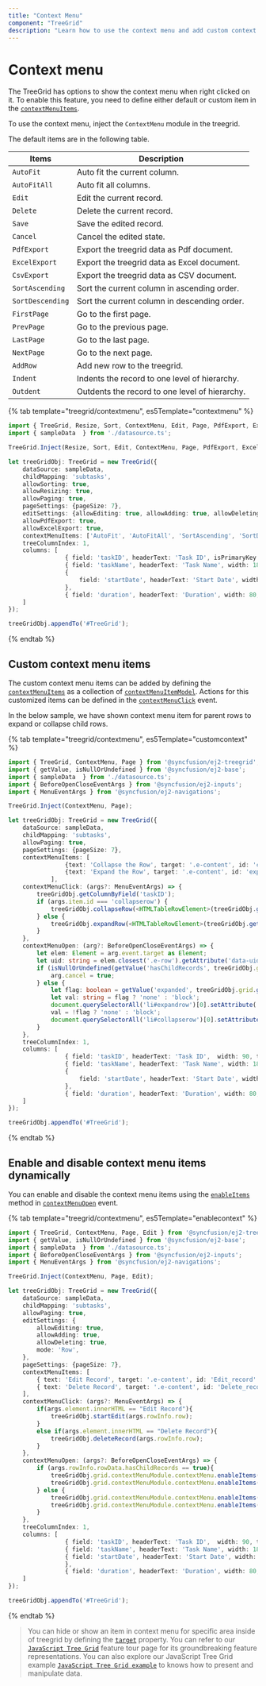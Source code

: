 ```yaml
---
title: "Context Menu"
component: "TreeGrid"
description: "Learn how to use the context menu and add custom context menu items in the Essential JS 2 TreeGrid control."
---
```


# Context menu

The TreeGrid has options to show the context menu when right clicked on it. To enable this feature, you need to define either default or custom item in the [`contextMenuItems`](../api/treegrid/#contextmenuitems).

To use the context menu, inject the `ContextMenu` module in the treegrid.

The default items are in the following table.

Items| Description
----|----
`AutoFit`|  Auto fit the current column.
`AutoFitAll` | Auto fit all columns.
`Edit`|  Edit the current record.
`Delete` | Delete the current record.
`Save` | Save the edited record.
`Cancel` | Cancel the edited state.
`PdfExport` | Export the treegrid data as Pdf document.
`ExcelExport` | Export the treegrid data as Excel document.
`CsvExport` | Export the treegrid data as CSV document.
`SortAscending` | Sort the current column in ascending order.
`SortDescending` | Sort the current column in descending order.
`FirstPage` | Go to the first page.
`PrevPage` | Go to the previous page.
`LastPage` | Go to the last page.
`NextPage` | Go to the next page.
`AddRow` | Add new row to the treegrid.
`Indent` | Indents the record to one level of hierarchy.|
`Outdent` | Outdents the record to one level of hierarchy.|

{% tab template="treegrid/contextmenu", es5Template="contextmenu" %}

```typescript
import { TreeGrid, Resize, Sort, ContextMenu, Edit, Page, PdfExport, ExcelExport, RowDD } from '@syncfusion/ej2-treegrid';
import { sampleData  } from './datasource.ts';

TreeGrid.Inject(Resize, Sort, Edit, ContextMenu, Page, PdfExport, ExcelExport, RowDD);

let treeGridObj: TreeGrid = new TreeGrid({
    dataSource: sampleData,
    childMapping: 'subtasks',
    allowSorting: true,
    allowResizing: true,
    allowPaging: true,
    pageSettings: {pageSize: 7},
    editSettings: {allowEditing: true, allowAdding: true, allowDeleting: true, mode:"Row"},
    allowPdfExport: true,
    allowExcelExport: true,
    contextMenuItems: ['AutoFit', 'AutoFitAll', 'SortAscending', 'SortDescending','Edit',                     'Delete', 'Save', 'Cancel', 'PdfExport', 'ExcelExport', 'CsvExport'                              'FirstPage', 'PrevPage', 'LastPage', 'NextPage', 'Indent', 'Outdent'],
    treeColumnIndex: 1,
    columns: [
                { field: 'taskID', headerText: 'Task ID', isPrimaryKey: true, width: 90, textAlign: 'Right' },
                { field: 'taskName', headerText: 'Task Name', width: 180, textAlign: 'Left' },
                {
                    field: 'startDate', headerText: 'Start Date', width: 90, editType: 'datePickeredit', textAlign: 'Right', type: 'date', format: 'yMd'
                },
                { field: 'duration', headerText: 'Duration', width: 80, editType: 'numericedit', textAlign: 'Right' }
    ]
});

treeGridObj.appendTo('#TreeGrid');


```

{% endtab %}

## Custom context menu items

The custom context menu items can be added by defining the [`contextMenuItems`](../api/treegrid/#contextmenuitems) as a collection of
[`contextMenuItemModel`](../api/grid/contextMenuItemModel/).
Actions for this customized items can be defined in the [`contextMenuClick`](../api/treegrid/#contextmenuclick) event.

In the below sample, we have shown context menu item for parent rows to expand or collapse child rows.

{% tab template="treegrid/contextmenu", es5Template="customcontext" %}

```typescript
import { TreeGrid, ContextMenu, Page } from '@syncfusion/ej2-treegrid';
import { getValue, isNullOrUndefined } from '@syncfusion/ej2-base';
import { sampleData  } from './datasource.ts';
import { BeforeOpenCloseEventArgs } from '@syncfusion/ej2-inputs';
import { MenuEventArgs } from '@syncfusion/ej2-navigations';

TreeGrid.Inject(ContextMenu, Page);

let treeGridObj: TreeGrid = new TreeGrid({
    dataSource: sampleData,
    childMapping: 'subtasks',
    allowPaging: true,
    pageSettings: {pageSize: 7},
    contextMenuItems: [
                {text: 'Collapse the Row', target: '.e-content', id: 'collapserow'},
                {text: 'Expand the Row', target: '.e-content', id: 'expandrow'}
            ],
    contextMenuClick: (args?: MenuEventArgs) => {
        treeGridObj.getColumnByField('taskID');
        if (args.item.id === 'collapserow') {
            treeGridObj.collapseRow(<HTMLTableRowElement>(treeGridObj.getSelectedRows()[0]));
        } else {
            treeGridObj.expandRow(<HTMLTableRowElement>(treeGridObj.getSelectedRows()[0]));
        }
    },
    contextMenuOpen: (arg?: BeforeOpenCloseEventArgs) => {
        let elem: Element = arg.event.target as Element;
        let uid: string = elem.closest('.e-row').getAttribute('data-uid');
        if (isNullOrUndefined(getValue('hasChildRecords', treeGridObj.grid.getRowObjectFromUID(uid).data))) {
            arg.cancel = true;
        } else {
            let flag: boolean = getValue('expanded', treeGridObj.grid.getRowObjectFromUID(uid).data);
            let val: string = flag ? 'none' : 'block';
            document.querySelectorAll('li#expandrow')[0].setAttribute('style', 'display: ' + val + ';');
            val = !flag ? 'none' : 'block';
            document.querySelectorAll('li#collapserow')[0].setAttribute('style', 'display: ' + val + ';');
        }
    },
    treeColumnIndex: 1,
    columns: [
                { field: 'taskID', headerText: 'Task ID',  width: 90, textAlign: 'Right' },
                { field: 'taskName', headerText: 'Task Name', width: 180, textAlign: 'Left' },
                {
                    field: 'startDate', headerText: 'Start Date', width: 90, textAlign: 'Right', type: 'date', format: 'yMd'
                },
                { field: 'duration', headerText: 'Duration', width: 80, textAlign: 'Right' }
    ]
});

treeGridObj.appendTo('#TreeGrid');

```

{% endtab %}

## Enable and disable context menu items dynamically

You can enable and disable the context menu items using the [`enableItems`](https://ej2.syncfusion.com/documentation/api/menu/#enableitems) method in [`contextMenuOpen`](https://ej2.syncfusion.com/documentation/api/treegrid/#contextmenuopen) event.

{% tab template="treegrid/contextmenu", es5Template="enablecontext" %}

```typescript
import { TreeGrid, ContextMenu, Page, Edit } from '@syncfusion/ej2-treegrid';
import { getValue, isNullOrUndefined } from '@syncfusion/ej2-base';
import { sampleData  } from './datasource.ts';
import { BeforeOpenCloseEventArgs } from '@syncfusion/ej2-inputs';
import { MenuEventArgs } from '@syncfusion/ej2-navigations';

TreeGrid.Inject(ContextMenu, Page, Edit);

let treeGridObj: TreeGrid = new TreeGrid({
    dataSource: sampleData,
    childMapping: 'subtasks',
    allowPaging: true,
    editSettings: {
        allowEditing: true,
        allowAdding: true,
        allowDeleting: true,
        mode: 'Row',
    },
    pageSettings: {pageSize: 7},
    contextMenuItems: [
        { text: 'Edit Record', target: '.e-content', id: 'Edit_record' },
        { text: 'Delete Record', target: '.e-content', id: 'Delete_record' },
    ],
    contextMenuClick: (args?: MenuEventArgs) => {
        if(args.element.innerHTML == "Edit Record"){
            treeGridObj.startEdit(args.rowInfo.row);
        }
        else if(args.element.innerHTML == "Delete Record"){
            treeGridObj.deleteRecord(args.rowInfo.row);
        }
    },
    contextMenuOpen: (args?: BeforeOpenCloseEventArgs) => {
        if (args.rowInfo.rowData.hasChildRecords == true){
            treeGridObj.grid.contextMenuModule.contextMenu.enableItems(['Edit Record'],true);//Enable edit
            treeGridObj.grid.contextMenuModule.contextMenu.enableItems(['Delete Record'],false);//Disable delete
        } else {
            treeGridObj.grid.contextMenuModule.contextMenu.enableItems(['Edit Record'],false);//Disable edit
            treeGridObj.grid.contextMenuModule.contextMenu.enableItems(['Delete Record'],true);//Enable edit
        }
    },
    treeColumnIndex: 1,
    columns: [
                { field: 'taskID', headerText: 'Task ID',  width: 90, textAlign: 'Right' },
                { field: 'taskName', headerText: 'Task Name', width: 180, textAlign:'Left'},
                { field: 'startDate', headerText: 'Start Date', width: 90, textAlign: 'Right', type: 'date', format: 'yMd'
                },
                { field: 'duration', headerText: 'Duration', width: 80, textAlign: 'Right' }
    ]
});

treeGridObj.appendTo('#TreeGrid');

```

{% endtab %}

> You can hide or show an item in context menu for specific area inside of treegrid by defining the [`target`](../api/grid/contextMenuItemModel/#target) property.
> You can refer to our [`JavaScript Tree Grid`](https://www.syncfusion.com/javascript-ui-controls/js-tree-grid) feature tour page for its groundbreaking feature representations. You can also explore our JavaScript Tree Grid example [`JavaScript Tree Grid example`](https://ej2.syncfusion.com/demos/#/material/tree-grid/treegrid-overview.html) to knows how to present and manipulate data.